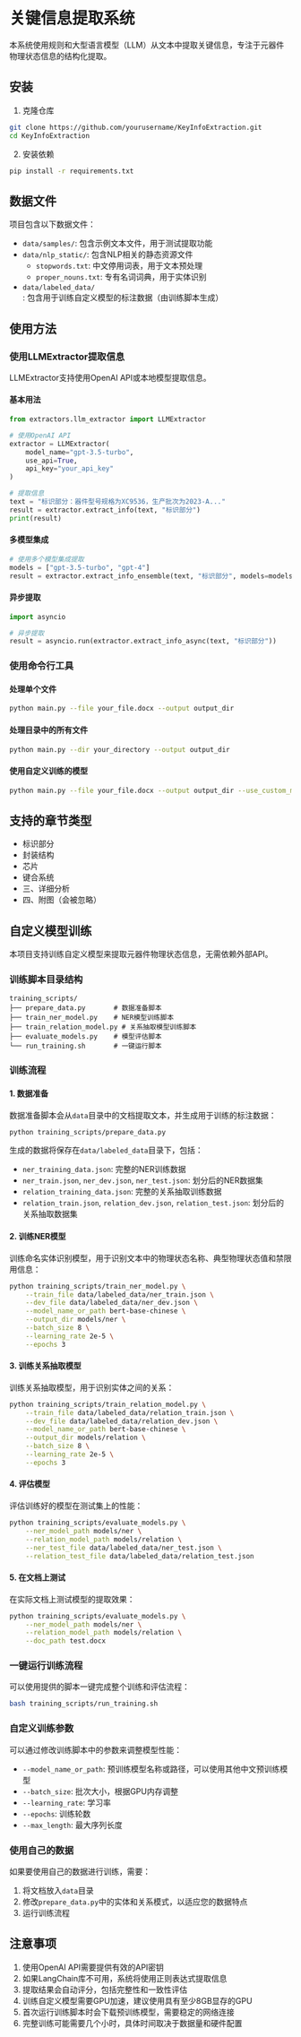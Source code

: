 # 关键信息提取系统

本系统使用规则和大型语言模型（LLM）从文本中提取关键信息，专注于元器件物理状态信息的结构化提取。

## 安装

1. 克隆仓库
```bash
git clone https://github.com/yourusername/KeyInfoExtraction.git
cd KeyInfoExtraction
```

2. 安装依赖
```bash
pip install -r requirements.txt
```

## 数据文件

项目包含以下数据文件：

- `data/samples/`: 包含示例文本文件，用于测试提取功能
- `data/nlp_static/`: 包含NLP相关的静态资源文件
  - `stopwords.txt`: 中文停用词表，用于文本预处理
  - `proper_nouns.txt`: 专有名词词典，用于实体识别
- `data/labeled_data/`: 包含用于训练自定义模型的标注数据（由训练脚本生成）

## 使用方法

### 使用LLMExtractor提取信息

LLMExtractor支持使用OpenAI API或本地模型提取信息。

#### 基本用法

```python
from extractors.llm_extractor import LLMExtractor

# 使用OpenAI API
extractor = LLMExtractor(
    model_name="gpt-3.5-turbo",
    use_api=True,
    api_key="your_api_key"
)

# 提取信息
text = "标识部分：器件型号规格为XC9536，生产批次为2023-A..."
result = extractor.extract_info(text, "标识部分")
print(result)
```

#### 多模型集成

```python
# 使用多个模型集成提取
models = ["gpt-3.5-turbo", "gpt-4"]
result = extractor.extract_info_ensemble(text, "标识部分", models=models)
```

#### 异步提取

```python
import asyncio

# 异步提取
result = asyncio.run(extractor.extract_info_async(text, "标识部分"))
```

### 使用命令行工具

#### 处理单个文件

```bash
python main.py --file your_file.docx --output output_dir
```

#### 处理目录中的所有文件

```bash
python main.py --dir your_directory --output output_dir
```

#### 使用自定义训练的模型

```bash
python main.py --file your_file.docx --output output_dir --use_custom_models
```

## 支持的章节类型

- 标识部分
- 封装结构
- 芯片
- 键合系统
- 三、详细分析
- 四、附图（会被忽略）

## 自定义模型训练

本项目支持训练自定义模型来提取元器件物理状态信息，无需依赖外部API。

### 训练脚本目录结构

```
training_scripts/
├── prepare_data.py       # 数据准备脚本
├── train_ner_model.py    # NER模型训练脚本
├── train_relation_model.py # 关系抽取模型训练脚本
├── evaluate_models.py    # 模型评估脚本
└── run_training.sh       # 一键运行脚本
```

### 训练流程

#### 1. 数据准备

数据准备脚本会从`data`目录中的文档提取文本，并生成用于训练的标注数据：

```bash
python training_scripts/prepare_data.py
```

生成的数据将保存在`data/labeled_data`目录下，包括：
- `ner_training_data.json`: 完整的NER训练数据
- `ner_train.json`, `ner_dev.json`, `ner_test.json`: 划分后的NER数据集
- `relation_training_data.json`: 完整的关系抽取训练数据
- `relation_train.json`, `relation_dev.json`, `relation_test.json`: 划分后的关系抽取数据集

#### 2. 训练NER模型

训练命名实体识别模型，用于识别文本中的物理状态名称、典型物理状态值和禁限用信息：

```bash
python training_scripts/train_ner_model.py \
    --train_file data/labeled_data/ner_train.json \
    --dev_file data/labeled_data/ner_dev.json \
    --model_name_or_path bert-base-chinese \
    --output_dir models/ner \
    --batch_size 8 \
    --learning_rate 2e-5 \
    --epochs 3
```

#### 3. 训练关系抽取模型

训练关系抽取模型，用于识别实体之间的关系：

```bash
python training_scripts/train_relation_model.py \
    --train_file data/labeled_data/relation_train.json \
    --dev_file data/labeled_data/relation_dev.json \
    --model_name_or_path bert-base-chinese \
    --output_dir models/relation \
    --batch_size 8 \
    --learning_rate 2e-5 \
    --epochs 3
```

#### 4. 评估模型

评估训练好的模型在测试集上的性能：

```bash
python training_scripts/evaluate_models.py \
    --ner_model_path models/ner \
    --relation_model_path models/relation \
    --ner_test_file data/labeled_data/ner_test.json \
    --relation_test_file data/labeled_data/relation_test.json
```

#### 5. 在文档上测试

在实际文档上测试模型的提取效果：

```bash
python training_scripts/evaluate_models.py \
    --ner_model_path models/ner \
    --relation_model_path models/relation \
    --doc_path test.docx
```

### 一键运行训练流程

可以使用提供的脚本一键完成整个训练和评估流程：

```bash
bash training_scripts/run_training.sh
```

### 自定义训练参数

可以通过修改训练脚本中的参数来调整模型性能：

- `--model_name_or_path`: 预训练模型名称或路径，可以使用其他中文预训练模型
- `--batch_size`: 批次大小，根据GPU内存调整
- `--learning_rate`: 学习率
- `--epochs`: 训练轮数
- `--max_length`: 最大序列长度

### 使用自己的数据

如果要使用自己的数据进行训练，需要：

1. 将文档放入`data`目录
2. 修改`prepare_data.py`中的实体和关系模式，以适应您的数据特点
3. 运行训练流程

## 注意事项

1. 使用OpenAI API需要提供有效的API密钥
2. 如果LangChain库不可用，系统将使用正则表达式提取信息
3. 提取结果会自动评分，包括完整性和一致性评估
4. 训练自定义模型需要GPU加速，建议使用具有至少8GB显存的GPU
5. 首次运行训练脚本时会下载预训练模型，需要稳定的网络连接
6. 完整训练可能需要几个小时，具体时间取决于数据量和硬件配置 